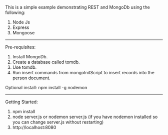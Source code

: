 This is a simple example demonstrating REST and MongoDb using the following:

1. Node Js
2. Express
3. Mongoose

-------------------------------------------------------------------------------

Pre-requisites:
1. Install MongoDb.
2. Create a database called tomdb.
3. Use tomdb.
4. Run insert commands from mongoInitScript to insert records into the person document.


Optional install:
npm install -g nodemon

-------------------------------------------------------------------------------
Getting Started:

1. npm install
2. node server.js or nodemon server.js (if you have nodemon installed so you can change server.js without restarting)
3. http://localhost:8080





